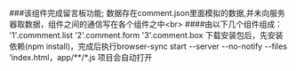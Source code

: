 ###该组件完成留言板功能;
数据存在comment.json里面模拟的数据,并未向服务器取数据，组件之间的通信写在各个组件之中\<br>
####由以下几个组件组成：
'1'.commment.list
'2'.comment.form
'3'.comment.box
下载安装包后，先安装依赖(npm install)，完成后执行browser-sync start --server --no-notify --files ‘index.html，app/**/*.js 项目会自动打开

